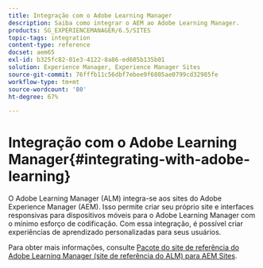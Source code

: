 ```yaml
---
title: Integração com o Adobe Learning Manager
description: Saiba como integrar o AEM ao Adobe Learning Manager.
products: SG_EXPERIENCEMANAGER/6.5/SITES
topic-tags: integration
content-type: reference
docset: aem65
exl-id: b325fc82-01e3-4122-8a86-ed605b135b01
solution: Experience Manager, Experience Manager Sites
source-git-commit: 76fffb11c56dbf7ebee9f6805ae0799cd32985fe
workflow-type: tm+mt
source-wordcount: '80'
ht-degree: 67%

---
```


# Integração com o Adobe Learning Manager{#integrating-with-adobe-learning}

O Adobe Learning Manager (ALM) integra-se aos sites do Adobe Experience Manager (AEM). Isso permite criar seu próprio site e interfaces responsivas para dispositivos móveis para o Adobe Learning Manager com o mínimo esforço de codificação. Com essa integração, é possível criar experiências de aprendizado personalizadas para seus usuários.

Para obter mais informações, consulte [Pacote do site de referência do Adobe Learning Manager (site de referência do ALM) para AEM Sites](https://helpx.adobe.com/br/learning-manager/adobe-learning-manager-integration-aem.html).
